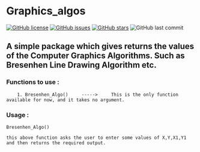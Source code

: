# Graphics_algos

[![GitHub license](https://img.shields.io/github/license/Chandu71202/Graphics_algos?style=for-the-badge)](https://github.com/Chandu71202/Graphics_algos/blob/main/LICENSE.txt) [![GitHub issues](https://img.shields.io/github/issues/Chandu71202/Graphics_algos?style=for-the-badge)](https://github.com/Chandu71202/Graphics_algos/issues) [![GitHub stars](https://img.shields.io/github/stars/Chandu71202/Graphics_algos?style=for-the-badge)](https://github.com/Chandu71202/Graphics_algos/stargazers) ![GitHub last commit](https://img.shields.io/github/last-commit/Chandu71202/Graphics_algos?style=for-the-badge) <!--![PyPI - Format](https://img.shields.io/pypi/format/Graphics_algos?style=for-the-badge) ![PyPI - Python Version](https://img.shields.io/pypi/pyversions/Graphics_algos?style=for-the-badge) ![PyPI - Implementation](https://img.shields.io/pypi/implementation/Graphics_algos?style=for-the-badge) ![PyPI - Downloads](https://img.shields.io/pypi/dd/Graphics_algos?style=for-the-badge) ![PyPI](https://img.shields.io/pypi/v/Graphics_algos?style=for-the-badge) -->


## A simple package which gives returns the values of the Computer Graphics Algorithms. Such as Bresenhen Line Drawing Algorithm etc.

### Functions to use :
        
        1. Bresenhen_Algo()     ----->     This is the only function available for now, and it takes no argument.
     
### Usage :
    
`Bresenhen_Algo()` 

    this above function asks the user to enter some values of X,Y,X1,Y1 and then returns the required output.

